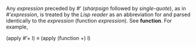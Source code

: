  



Any *expression* preceded by #’ (*sharpsign* followed by *single-quote*), as in #’*expression*, is treated by the *Lisp reader* as an abbreviation for and parsed identically to the *expression* (function *expression*). See **function**. For example, 



(apply #’+ l) *≡* (apply (function +) l) 



